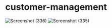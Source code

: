 # customer-management
![Screenshot (336)](https://github.com/prakash-urkude/customer-management/assets/115548645/080f4caf-5445-436c-9f40-201625f39305)
![Screenshot (335)](https://github.com/prakash-urkude/customer-management/assets/115548645/72ef7987-b277-4695-9f9a-4f6d10c9176f)

